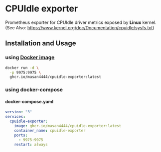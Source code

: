 # CPUIdle exporter

Prometheus exporter for CPUIdle driver metrics exposed by **Linux** kernel. \
(See Also: https://www.kernel.org/doc/Documentation/cpuidle/sysfs.txt)

## Installation and Usage

### using [Docker image](https://github.com/masan4444/cpuidle_exporter/pkgs/container/cpuidle-exporter)

```bash
docker run -d \
  -p 9975:9975 \
  ghcr.io/masan4444/cpuidle-exporter:latest
```

### using docker-compose

#### docker-compose.yaml

```yaml
version: "3"
services:
  cpuidle-exporter:
    image: ghcr.io/masan4444/cpuidle-exporter:latest
    container_name: cpuidle-exporter
    ports:
      - 9975:9975
    restart: always
```

